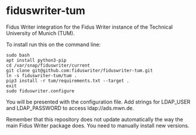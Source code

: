 # fiduswriter-tum

Fidus Writer integration for the Fidus Writer instance of the Technical University of Munich (TUM).


To install run this on the command line:

```
sudo bash
apt install python3-pip
cd /var/snap/fiduswriter/current
git clone git@github.com:fiduswriter/fiduswriter-tum.git
ln -s fiduswriter-tum/tum .
pip3 install -r tum/requirements.txt --target .
exit
sudo fiduswriter.configure
```

You will be presented with the configuration file. Add strings for LDAP_USER and LDAP_PASSWORD to access ldap://ads.mwn.de.

Remember that this repository does not update automatically the way the main Fidus Writer package does. You need to manually install new versions.
